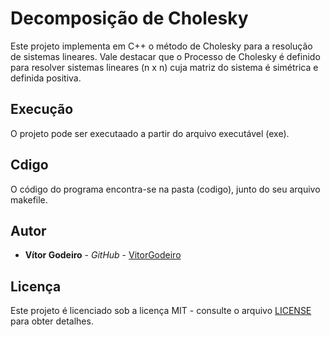 # Decomposição de Cholesky
Este projeto implementa em C++ o método de Cholesky para a resolução de sistemas lineares. Vale destacar que o  Processo de Cholesky é definido para resolver sistemas  lineares (n x n) cuja  matriz do sistema é simétrica e definida positiva.

## Execução

O projeto pode ser executaado a partir do arquivo executável (exe). 

## Cdigo

O código do programa encontra-se na pasta (codigo), junto do seu arquivo makefile.

## Autor

* **Vítor Godeiro** - *GitHub* - [VitorGodeiro](https://github.com/vitorgodeiro)

## Licença

Este projeto é licenciado sob a licença MIT - consulte o arquivo [LICENSE](LICENSE) para obter detalhes.

